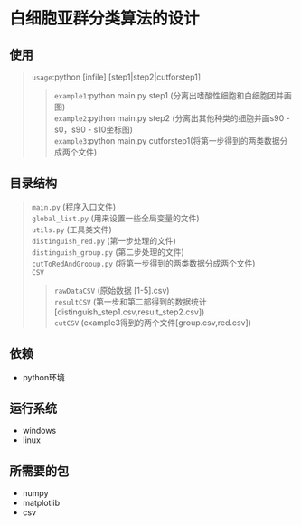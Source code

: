 白细胞亚群分类算法的设计
====================
使用
--------------------
>`usage`:python [infile] [step1|step2|cutforstep1]
>>`example1`:python main.py step1 (分离出嗜酸性细胞和白细胞团并画图)<br>
>>`example2`:python main.py step2 (分离出其他种类的细胞并画s90 - s0，s90 - s10坐标图)<br>
>>`example3`:python main.py cutforstep1(将第一步得到的两类数据分成两个文件)<br>

目录结构
--------------------
>`main.py` (程序入口文件)<br>
>`global_list.py` (用来设置一些全局变量的文件)<br>
>`utils.py` (工具类文件)<br>
>`distinguish_red.py` (第一步处理的文件)<br>
>`distinguish_group.py` (第二步处理的文件)<br>
>`cutToRedAndGrooup.py` (将第一步得到的两类数据分成两个文件)<br>
>`CSV`<br>
>>`rawDataCSV` (原始数据 [1-5].csv)<br>
>>`resultCSV` (第一步和第二部得到的数据统计[distinguish_step1.csv,result_step2.csv])<br>
>>`cutCSV` (example3得到的两个文件[group.csv,red.csv])<br>

依赖
---------------------
* python环境


运行系统
---------------------
* windows
* linux 


所需要的包
---------------------
* numpy<br>
* matplotlib<br>
* csv<br>



